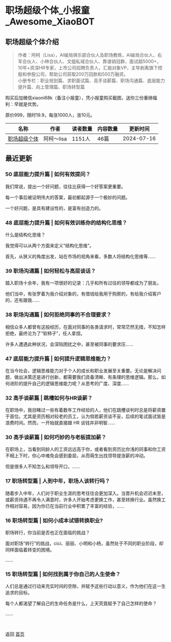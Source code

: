 # 职场超级个体_小报童_Awesome_XiaoBOT

## 职场超级个体介绍
> 作者：阿柯（Lisa），AI破局俱乐部合伙人及职场教练，AI破局合伙人、右军合伙人、小林合伙人、文姐私域合伙人、靠谱销冠群，面试超5000+，10年+资深HR专家，上市公司招聘负责人，汇报对象VP，主导剥离旗下控股和参股公司，帮助公司获取200万回款和500万融资。    
小册专栏：职业规划篇、求职面试篇、高手谈薪篇、职场沟通篇、底层能力提升篇、向上管理篇、职场转型篇    
    
购买后加微信xiaoni68k（备注小报童），凭小报童购买截图，送你三份重磅福利：早就是优势。    
    
原价999，限时19.9，每涨1000人，涨10元。  
  


|名称|作者|读者数量|内容数量|更新时间|
|---|---|---|---|---|
|[职场超级个体](https://xiaobot.net/p/726649787?refer=0b133df9-27dc-423b-8101-639049001c13)|阿柯～lisa|1151人|46篇|2024-07-16|

## 最近更新
### 50 底层能力提升篇 | 如何有效提问？

我们常说，提出一个好问题，往往比获得一个好答案更重要。

每一个事后被证明伟大的答案，最初都起源于一个极妙的问题。

一个好问题，是具有建设性的，是富有创造力的。

### 48 底层能力提升篇 | 如何有效训练你的结构化思维？

什么是结构化思维？

我觉得可以从两个方面来定义“结构化思维”。

首先，从狭义的角度出发，站在市场的视角来看，多数人将结构化思维等......

### 39 职场沟通篇 | 如何轻松与高层谈话？

踏入职场十余年，我有一项很好的记录：几乎和所有过往的领导都成为了朋友。

他们当中，有张罗着为我介绍对象的，有借钱给我用于购房的，有给我介绍客户的，还有跟我......

### 38 职场沟通篇 | 如何拒绝同事的不合理要求？

相信众多人都曾有这般经历，在面对同事的各类请求时，常常茫然无措，不知怎样拒绝，最终沦为了“软柿子”，任人拿捏。

许多人遭遇此种状况，会深陷困扰之中，甚至被同事的要求压......

### 47 底层能力提升篇 | 如何提升逻辑思维能力？

在当今社会，逻辑思维能力对于个人的成长和职业发展至关重要。无论是解决问题、做出决策还是进行创新，都需要我们具备清晰、有条理的思维逻辑。那么，如何进阶的提升自己的逻辑思维能力呢？从思考的广度、深度......

### 32 高手谈薪篇 | 跳槽如何与HR谈薪？

在职场中，我目睹过一些有着数年工作经验的人，他们在跳槽谈判时总是将薪资置于首位。尤其是资历相对较老的员工，认为倘若薪资谈不妥，后续的笔试面试皆是浪费时间。然而，一开始就直接跟
HR 谈钱并非明智......

### 30 高手谈薪篇 | 如何巧妙的与老板提加薪？

在职场上，当看到同龄人的工资远远高于你，或者看到资历比你浅的同事和你工资不相上下时，你心中难免会感到委屈，从而萌生出找领导提涨薪的冲动。

但是很多人不知怎么和领导开口，......

### 17 职场转型篇 | 人到中年，职场人该转行吗？

随着步入中年，人们对于职业生涯的思考往往会更加深入。当晋升机会迟迟未至，或薪资待遇不再令人满意时，许多人开始考虑更换工作，甚至转换行业。虽然换工作相对容易，因为你已在当前行业中积累了丰富的经验，......

### 16 职场转型篇 | 如何小成本试错转换职业?

职场转行，你当前是否也正在面临的挑战？

面对职场“转行”的挑战，cici、丽丽、小明和小杨，虽然处于不同的职业阶段，却同样面临着转变的困境。

......

### 15 职场转型篇 | 如何找到属于你自己的人生使命？

人们总是通过行动来充实时间的空隙，并赋予这些行动以意义，作为他们在这一生追求的目标。

每个人都渴望了解自己的生命任务是什么，上天究竟赋予了自己怎样的使命？

......


<a href="https://github.com/Reno9527/awesome-xiaobot" style="color: white; text-decoration: none;">awesome-xiaobot</a>

返回 [首页](../README.md)
